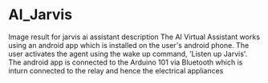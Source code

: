 # AI_Jarvis
Image result for jarvis ai assistant description The AI Virtual Assistant works using an android app which is installed on the user's android phone. The user activates the agent using the wake up command, 'Listen up Jarvis'. The android app is connected to the Arduino 101 via Bluetooth which is inturn connected to the relay and hence the electrical appliances

